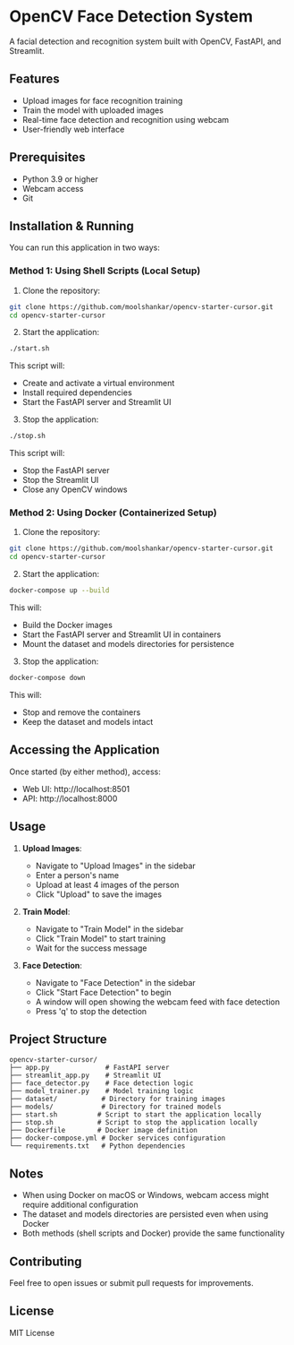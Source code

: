 # OpenCV Face Detection System

A facial detection and recognition system built with OpenCV, FastAPI, and Streamlit.

## Features

- Upload images for face recognition training
- Train the model with uploaded images
- Real-time face detection and recognition using webcam
- User-friendly web interface

## Prerequisites

- Python 3.9 or higher
- Webcam access
- Git

## Installation & Running

You can run this application in two ways:

### Method 1: Using Shell Scripts (Local Setup)

1. Clone the repository:
```bash
git clone https://github.com/moolshankar/opencv-starter-cursor.git
cd opencv-starter-cursor
```

2. Start the application:
```bash
./start.sh
```
This script will:
- Create and activate a virtual environment
- Install required dependencies
- Start the FastAPI server and Streamlit UI

3. Stop the application:
```bash
./stop.sh
```
This script will:
- Stop the FastAPI server
- Stop the Streamlit UI
- Close any OpenCV windows

### Method 2: Using Docker (Containerized Setup)

1. Clone the repository:
```bash
git clone https://github.com/moolshankar/opencv-starter-cursor.git
cd opencv-starter-cursor
```

2. Start the application:
```bash
docker-compose up --build
```
This will:
- Build the Docker images
- Start the FastAPI server and Streamlit UI in containers
- Mount the dataset and models directories for persistence

3. Stop the application:
```bash
docker-compose down
```
This will:
- Stop and remove the containers
- Keep the dataset and models intact

## Accessing the Application

Once started (by either method), access:
- Web UI: http://localhost:8501
- API: http://localhost:8000

## Usage

1. **Upload Images**:
   - Navigate to "Upload Images" in the sidebar
   - Enter a person's name
   - Upload at least 4 images of the person
   - Click "Upload" to save the images

2. **Train Model**:
   - Navigate to "Train Model" in the sidebar
   - Click "Train Model" to start training
   - Wait for the success message

3. **Face Detection**:
   - Navigate to "Face Detection" in the sidebar
   - Click "Start Face Detection" to begin
   - A window will open showing the webcam feed with face detection
   - Press 'q' to stop the detection

## Project Structure

```
opencv-starter-cursor/
├── app.py              # FastAPI server
├── streamlit_app.py    # Streamlit UI
├── face_detector.py    # Face detection logic
├── model_trainer.py    # Model training logic
├── dataset/           # Directory for training images
├── models/            # Directory for trained models
├── start.sh          # Script to start the application locally
├── stop.sh           # Script to stop the application locally
├── Dockerfile        # Docker image definition
├── docker-compose.yml # Docker services configuration
└── requirements.txt   # Python dependencies
```

## Notes

- When using Docker on macOS or Windows, webcam access might require additional configuration
- The dataset and models directories are persisted even when using Docker
- Both methods (shell scripts and Docker) provide the same functionality

## Contributing

Feel free to open issues or submit pull requests for improvements.

## License

MIT License 